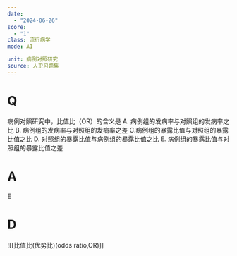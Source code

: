 ```yaml
---
date:
  - "2024-06-26"
score:
  - "1"
class: 流行病学
mode: A1

unit: 病例对照研究
source: 人卫习题集
---
```



# Q
病例对照研究中，比值比（OR）的含义是
A. 病例组的发病率与对照组的发病率之比
B. 病例组的发病率与对照组的发病率之差
C.病例组的暴露比值与对照组的暴露比值之比
D. 对照组的暴露比值与病例组的暴露比值之比
E. 病例组的暴露比值与对照组的暴露比值之差

# A

E


# D
![[比值比(优势比)(odds ratio,OR)]]